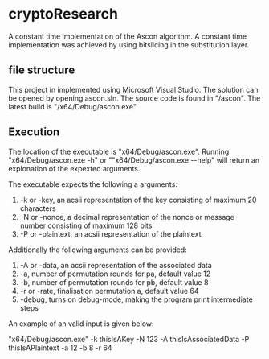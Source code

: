 # cryptoResearch

A constant time implementation of the Ascon algorithm.
A constant time implementation was achieved by using bitslicing in the substitution layer.

## file structure
This project in implemented using Microsoft Visual Studio. The solution can be opened by opening ascon.sln.
The source code is found in "/ascon".
The latest build is "/x64/Debug/ascon.exe".

## Execution
The location of the executable is "x64/Debug/ascon.exe".
Running "x64/Debug/ascon.exe -h" or ""x64/Debug/ascon.exe --help" will return an explonation of the expexted arguments.

The executable expects the following a arguments:
  1. -k or -key, an acsii representation of the key consisting of maximum 20 characters
  2. -N or -nonce, a decimal representation of the nonce or message number consisting of maximum 128 bits
  3. -P or -plaintext, an acsii representation of the plaintext
  
Additionally the following arguments can be provided:
  1. -A or -data, an acsii representation of the associated data
  2. -a, number of permutation rounds for pa, default value 12
  3. -b, number of permutation rounds for pb, default value 8
  4. -r or -rate, finalisation permutation a, default value 64
  5. -debug, turns on debug-mode, making the program print intermediate steps
  
An example of an valid input is given below:

  "x64/Debug/ascon.exe" -k thisIsAKey -N 123 -A thisIsAssociatedData -P thisIsAPlaintext -a 12 -b 8 -r 64
